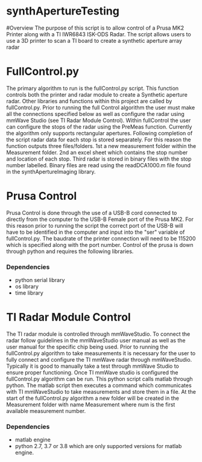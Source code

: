 # synthApertureTesting

#Overview
The purpose of this script is to allow control of a Prusa MK2 Printer along with a TI IWR6843 ISK-ODS Radar. The script allows users to use a 3D printer to scan a TI board to create a synthetic aperture array radar

# FullControl.py
The primary algorithm to run is the fullControl.py script. This function controls both the printer and radar module to create a Synthetic aperture radar. Other libraries and functions within this project are called by fullControl.py. Prior to running the full Control algorithm the user must make all the connections specified below as well as configure the radar using mmWave Studio (see TI Radar Module Control). Within fullControl the user can configure the stops of the radar using the PreMeas function. Currently the algorithm only supports rectangular apertures. Following completion of the script radar data for each stop is stored separately. For this reason the function outputs three files/folders. 1st a new measurement<num>  folder within the Measurement folder. 2nd an excel sheet which contains the stop number and location of each stop. Third radar is stored in binary files with the stop number labelled. Binary files are read using the readDCA1000.m file found in the synthApertureImaging library.

# Prusa Control
Prusa Control is done through the use of a USB-B cord connected to directly from the computer to the USB-B Female port of the Prusa MK2. For this reason prior to running the script the correct port of the USB-B will have to be identified in the computer and input into the "ser" variable of fullControl.py. The baudrate of the printer connection will need to be 115200 which is specified along with the port number. Control of the prusa is down through python and requires the following libraries.

### Dependencies
- python serial library
- os library
- time library

# TI Radar Module Control
The TI radar module is controlled through mmWaveStudio. To connect the radar follow guidelines in the mmWaveStudio user manual as well as the user manual for the specific chip being used. Prior to running the fullControl.py algorithm to take measurements it is necessary for the user to fully connect and configure the TI mmWave radar through mmWaveStudio. Typically it is good to manually take a test through mmWave Studio to ensure proper functioning. Once TI mmWave studio is configured the fullControl.py algorithm can be run. This python script calls matlab through python. The matlab script then executes a command which communicates with TI mmWaveStudio to take measurements and store them in a file. At the start of the fullControl.py algorithm a new folder will be created in the Measurement folder with name Measurement<num> where num is the first available measurement number. 

### Dependencies
- matlab engine
- python 2.7, 3.7 or 3.8 which are only supported versions for matlab engine.





